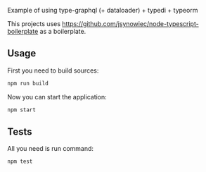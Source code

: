 Example of using type-graphql (+ dataloader) + typedi + typeorm

This projects uses https://github.com/jsynowiec/node-typescript-boilerplate as a boilerplate.

## Usage

First you need to build sources:

```sh
npm run build
```

Now you can start the application:

```sh
npm start
```

## Tests

All you need is run command:

```sh
npm test
```
